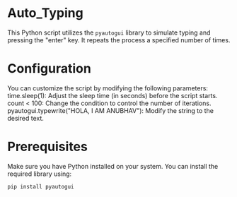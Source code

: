 # Auto_Typing
This Python script utilizes the `pyautogui` library to simulate typing and pressing the "enter" key. It repeats the process a specified number of times.

# Configuration
You can customize the script by modifying the following parameters:
time.sleep(1): Adjust the sleep time (in seconds) before the script starts.
count < 100: Change the condition to control the number of iterations.
pyautogui.typewrite("HOLA, I AM ANUBHAV"): Modify the string to the desired text.

# Prerequisites
Make sure you have Python installed on your system. You can install the required library using:

```bash
pip install pyautogui

